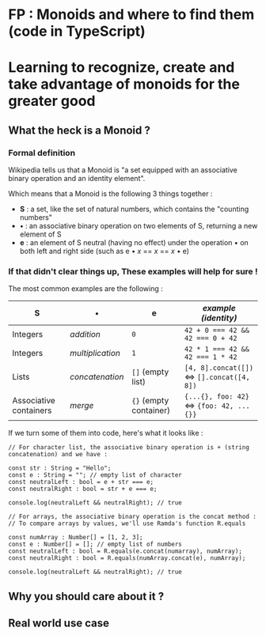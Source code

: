 # FP : Monoids and where to find them (code in TypeScript)
# Learning to recognize, create and take advantage of monoids for the greater good

## What the heck is a Monoid  ? 

### Formal definition

Wikipedia tells us that a Monoid is "a set equipped with an associative binary operation and an identity element".

Which means that a Monoid is the following 3 things together : 

- **S**  : a set, like the set of natural numbers, which contains the "counting numbers"
- **•**  : an associative binary operation on two elements of S, returning a new element of S
- **e**  : an element of S neutral (having no effect) under the operation • on both left and right side (such as e • *x* == *x* == *x* • e)

### If that didn't clear things up, These examples will help for sure ! 

The most common examples are the following : 

| **S**                  |  **•**           | **e**                  | *example (identity)*                      |
|------------------------|------------------|------------------------|-------------------------------------------|
| Integers               | *addition*       | `0`                    | `42 + 0 === 42 && 42 === 0 + 42`          |
| Integers               | *multiplication* | `1`                    | `42 * 1 === 42 && 42 === 1 * 42`          |
| Lists                  | *concatenation*  | `[]` (empty list)      | `[4, 8].concat([])` ⇔ `[].concat([4, 8])` |
| Associative containers | *merge*          | `{}` (empty container) | `{...{}, foo: 42}` ⇔ `{foo: 42, ...{}}`   |

If we turn some of them into code, here's what it looks like : 

```TS
// For character list, the associative binary operation is + (string concatenation) and we have : 

const str : String = "Hello";
const e : String = ""; // empty list of character
const neutralLeft : bool = e + str === e;
const neutralRight : bool = str + e === e;

console.log(neutralLeft && neutralRight); // true

// For arrays, the associative binary operation is the concat method :
// To compare arrays by values, we'll use Ramda's function R.equals

const numArray : Number[] = [1, 2, 3];
const e : Number[] = []; // empty list of numbers
const neutralLeft : bool = R.equals(e.concat(numarray), numArray);
const neutralRight : bool = R.equals(numArray.concat(e), numArray);

console.log(neutralLeft && neutralRight); // true
```


## Why you should care about it ? 

## Real world use case
